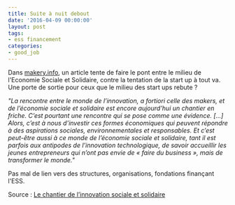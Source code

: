 ```yaml
---
title: Suite à nuit debout
date: '2016-04-09 00:00:00'
layout: post
tags:
- ess financement
categories:
- good_job
---
```

Dans [makery.info][makery.info], un article tente de faire le pont entre le milieu de l'Economie Sociale et Solidaire, contre la tentation de la start up à tout va. Une porte de sortie pour ceux que le milieu des start ups rebute ?


*"La rencontre entre le monde de l’innovation, a fortiori celle des makers, et de l’économie sociale et solidaire est encore aujourd’hui un chantier en friche. C’est pourtant une rencontre qui se pose comme une évidence. [...] Alors, c’est à nous d’investir ces formes économiques qui peuvent répondre à des aspirations sociales, environnementales et responsables. Et c’est peut-être aussi à ce monde de l’économie sociale et solidaire, tant il est parfois aux antipodes de l’innovation technologique, de savoir accueillir les jeunes entrepreneurs qui n’ont pas envie de « faire du business », mais de transformer le monde."*

Pas mal de lien vers des structures, organisations, fondations finançant l'ESS.


Source : [Le chantier de l’innovation sociale et solidaire][makery.info]



[makery.info]: http://www.makery.info/2016/04/08/le-chantier-de-linnovation-sociale-et-solidaire/

